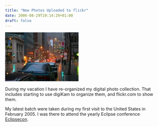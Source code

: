 ```yaml
---
title: "New Photos Uploaded to flickr"
date: 2006-08-29T19:14:29+01:00
draft: false
---
```

![<# alt text #>](/227637654_b1677b507b_m.jpg)

During my vacation I have re-organized my digital photo collection. That includes starting to use digiKam to organize them, and flickr.com to show them.

My latest batch were taken during my first visit to the United States in February 2005. I was there to attend the yearly Eclipse conference [Eclipsecon](http://www.eclipsecon.org/).